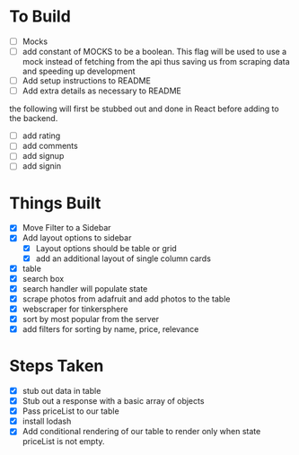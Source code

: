 # To Build
- [ ] Mocks
- [ ] add constant of MOCKS to
      be a boolean. This flag
      will be used to use a mock
      instead of fetching from
      the api thus saving us from
      scraping data and speeding
      up development
- [ ] Add setup instructions to README
- [ ] Add extra details as necessary to README

the following will first be stubbed out and done
in React before adding to the backend.
- [ ] add rating
- [ ] add comments
- [ ] add signup
- [ ] add signin

# Things Built
- [x] Move Filter to a Sidebar
- [x] Add layout options to sidebar
  - [x] Layout options should be table or grid
  - [x] add an additional layout of single column cards
- [x] table
- [x] search box
- [x] search handler will populate state
- [x] scrape photos from adafruit and add photos to the table
- [x] webscraper for tinkersphere
- [x] sort by most popular from the server
- [x] add filters for sorting by name, price, relevance

# Steps Taken
- [x] stub out data in table
- [x] Stub out a response with a basic array of objects
- [x] Pass priceList to our table
- [x] install lodash
- [x] Add conditional rendering of our table to render only
      when state priceList is not empty.
